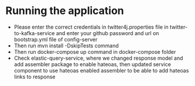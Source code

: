 # Running the application
- Please enter the correct credentials in twitter4j.properties file in twitter-to-kafka-service 
and enter your github password and url on bootstrap.yml file of config-server
- Then run mvn install -DskipTests command
- Then run docker-compose up command in docker-compose folder
- Check elastic-query-service, where we changed response model and add assembler package to enable hateoas, then
updated service component to use hateoas enabled assembler to be able to add hateoas links to response